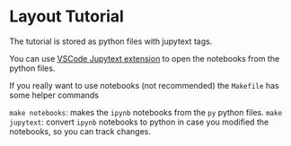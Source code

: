 # Layout Tutorial

The tutorial is stored as python files with jupytext tags.

You can use [VSCode Jupytext extension](https://marketplace.visualstudio.com/items?itemName=donjayamanne.vscode-jupytext) to open the notebooks from the python files.


If you really want to use notebooks (not recommended) the `Makefile` has some helper commands

`make notebooks`: makes the `ipynb` notebooks from the `py` python files.
`make jupytext`: convert `ipynb` notebooks to python in case you modified the notebooks, so you can track changes.

```{tableofcontents}
```

